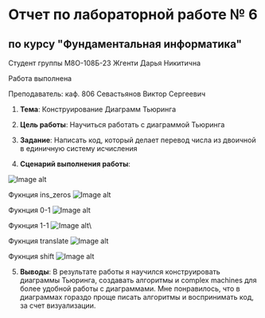 # Отчет по лабораторной работе № 6
## по курсу "Фундаментальная информатика"

Студент группы M8О-108Б-23 Жгенти Дарья Никитична

Работа выполнена 

Преподаватель: каф. 806 Севастьянов Виктор Сергеевич

1. **Тема**: Конструирование Диаграмм Тьюринга
2. **Цель работы**: Научиться работать с диаграммой Тьюринга
3. **Задание**: Написать код, который делает перевод числа из двоичной в единичную систему исчисления
   
4. **Сценарий выполнения работы**:

  ![Image alt](https://github.com/Daria2605/labworking/assets/144656784/ebf64a48-44cf-4560-8d92-c5d49b0d4def)
  
  Фукнция ins_zeros
  ![Image alt](![image](https://github.com/Daria2605/labworking/assets/144656784/804d1ece-3631-4029-b476-7e93c136e8c6))
  
  Фукнция 0-1
  ![Image alt](![image](https://github.com/Daria2605/labworking/assets/144656784/0a88d55d-be0b-451f-aaed-2623150766a6))
  
  Фукнция 1-1
  ![Image alt](![image](https://github.com/Daria2605/labworking/assets/144656784/fa4fae56-a963-4f93-ba3d-906f16a9bd40))\
  
  Фукнция translate
  ![Image alt](![image](https://github.com/Daria2605/labworking/assets/144656784/5cdeed48-ee61-4b5d-9201-e888a0a79b15))
  
  Фукнция shift
   ![Image alt](![image](https://github.com/Daria2605/labworking/assets/144656784/19496d3d-5496-4518-9f2b-0cd8a3e623ad))




5. **Выводы**: В результате работы я научился конструировать диаграммы Тьюринга, создавать алгоритмы и complex machines для более удобной работы с диаграммами.
Мне понравилось, что в диаграммах гораздо проще писать алгоритмы и воспринимать код, за счет визуализации.
